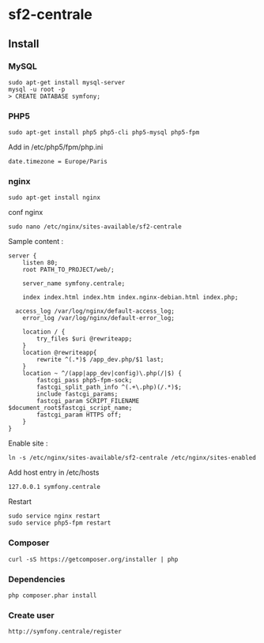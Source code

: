# sf2-centrale

## Install

### MySQL

    sudo apt-get install mysql-server
    mysql -u root -p
    > CREATE DATABASE symfony;


### PHP5

    sudo apt-get install php5 php5-cli php5-mysql php5-fpm

Add in /etc/php5/fpm/php.ini

    date.timezone = Europe/Paris

### nginx

    sudo apt-get install nginx

conf nginx

    sudo nano /etc/nginx/sites-available/sf2-centrale

Sample content :

    server {
    	listen 80;
    	root PATH_TO_PROJECT/web/;

    	server_name symfony.centrale;

    	index index.html index.htm index.nginx-debian.html index.php;

      access_log /var/log/nginx/default-access_log;
    	error_log /var/log/nginx/default-error_log;

    	location / {
    		try_files $uri @rewriteapp;
    	}
    	location @rewriteapp{
    		rewrite ^(.*)$ /app_dev.php/$1 last;
    	}
    	location ~ ^/(app|app_dev|config)\.php(/|$) {
    		fastcgi_pass php5-fpm-sock;
    		fastcgi_split_path_info ^(.+\.php)(/.*)$;
    		include fastcgi_params;
    		fastcgi_param SCRIPT_FILENAME $document_root$fastcgi_script_name;
    		fastcgi_param HTTPS off;
    	}
    }

Enable site :

    ln -s /etc/nginx/sites-available/sf2-centrale /etc/nginx/sites-enabled

Add host entry in /etc/hosts

    127.0.0.1 symfony.centrale

Restart

    sudo service nginx restart
    sudo service php5-fpm restart


### Composer

    curl -sS https://getcomposer.org/installer | php

### Dependencies

    php composer.phar install

### Create user

    http://symfony.centrale/register

